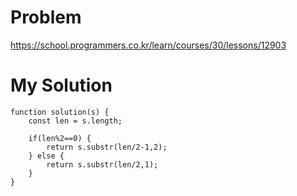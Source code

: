 # Problem
https://school.programmers.co.kr/learn/courses/30/lessons/12903

# My Solution
```
function solution(s) {    
    const len = s.length; 
    
    if(len%2==0) {
        return s.substr(len/2-1,2);
    } else {
        return s.substr(len/2,1);
    }
}
```
